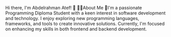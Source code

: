 Hi there, I'm Abdelrahman Atef! 👋
🙋‍♂️About Me
🚀I'm a passionate Programming Diploma Student with a keen interest in software development and technology. I enjoy exploring new programming languages, frameworks, and tools to create innovative solutions. Currently, I'm focused on enhancing my skills in both frontend and backend development.

<!--C:\Users\atiff\Downloads\github1.jpg-->

